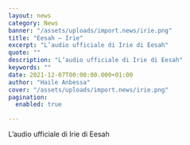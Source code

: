 ```yaml
---
layout: news
category: News
banner: "/assets/uploads/import.news/irie.png"
title: "Eesah – Irie"
excerpt: "L’audio ufficiale di Irie di Eesah"
quote: ""
description: "L’audio ufficiale di Irie di Eesah"
keywords: ""
date: 2021-12-07T00:00:00.000+01:00
author: "Haile Anbessa"
cover: "/assets/uploads/import.news/irie.png"
pagination:
  enabled: true

---
```


L’audio ufficiale di Irie di Eesah